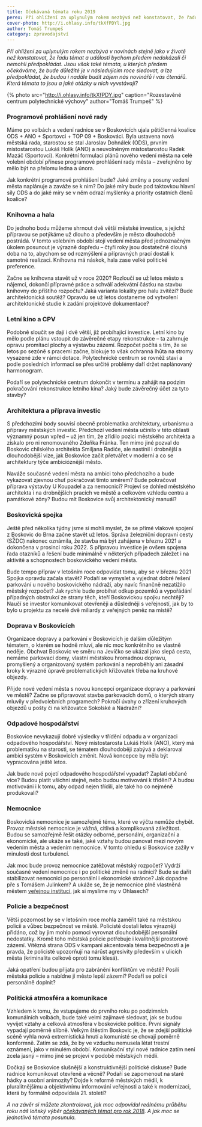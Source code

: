 ```yaml
---
title: Očekávaná témata roku 2019
perex: Při ohlížení za uplynulým rokem nezbývá než konstatovat, že řadu témat a událostí bychom předem nedokázali či nemohli předpokládat. Jsou však také témata, u kterých předem očekáváme, že bude důležité je v následujícím roce sledovat.
cover-photo: http://i.ohlasy.info/tkXfPDYl.jpg
author: Tomáš Trumpeš
category: zpravodajství
---
```


*Při ohlížení za uplynulým rokem nezbývá v novinách stejně jako v životě než konstatovat, že řadu témat a událostí bychom předem nedokázali či nemohli předpokládat. Jsou však také témata, u kterých předem očekáváme, že bude důležité je v následujícím roce sledovat, a lze předpokládat, že budou i nadále budit zájem nás novinářů i vás čtenářů. Která témata to jsou a jaké otázky u nich vyvstávají?*

{% photo src="http://i.ohlasy.info/tkXfPDY.jpg" caption="Rozestavěné centrum polytechnické výchovy" author="Tomáš Trumpeš" %}

### Programové prohlášení nové rady

Máme po volbách a vedení radnice se v Boskovicích ujala pětičlenná koalice ODS + ANO + Sportovci + TOP 09 + Boskováci. Byla ustavena nová městská rada, starostou se stal Jaroslav Dohnálek (ODS), prvním místostarostou Lukáš Holík (ANO) a neuvolněným místostarostou Radek Mazáč (Sportovci). Konkrétní formulaci plánů nového vedení města na celé volební období přinese programové prohlášení rady města – zveřejněno by mělo být na přelomu ledna a února.

Jak konkrétní programové prohlášení bude? Jaké změny a posuny vedení města naplánuje a zaváže se k nim? Do jaké míry bude pod taktovkou hlavní síly ODS a do jaké míry se v něm odrazí myšlenky a priority ostatních členů koalice?

### Knihovna a hala

Do jednoho bodu můžeme shrnout dvě větší městské investice, s jejichž přípravou se potýkáme už dlouho a především je město dlouhodobě postrádá. V tomto volebním období stojí vedení města před jednoznačným úkolem posunout je výrazně dopředu – čtyři roky jsou dostatečně dlouhá doba na to, abychom se od rozmýšlení a přípravných prací dostali k samotné realizaci. Knihovna má náskok, hala zase velké politické preference.

Začne se knihovna stavět už v roce 2020? Rozloučí se už letos město s nájemci, dokončí přípravné práce a schválí adekvátní částku na stavbu knihovny do příštího rozpočtu? Jaká varianta lokality pro halu zvítězí? Bude architektonická soutěž? Opravdu se už letos dostaneme od vytvoření architektonické studie k zadání projektové dokumentace?

### Letní kino a CPV

Podobně sloučit se dají i dvě větší, již probíhající investice. Letní kino by mělo podle plánu vstoupit do závěrečné etapy rekonstrukce – ta zahrnuje opravu promítací plochy a výstavbu zázemí. Rozpočet počítá s tím, že se letos po sezóně s pracemi začne, blokuje to však ochranná lhůta na stromy vysazené zde v rámci dotace. Polytechnické centrum se rovněž staví a podle posledních informací se přes určité problémy daří držet naplánovaný harmonogram.

Podaří se polytechnické centrum dokončit v termínu a zahájit na podzim pokračování rekonstrukce letního kina? Jaký bude závěrečný účet za tyto stavby?

### Architektura a příprava investic

S předchozími body souvisí obecně problematika architektury, urbanismu a přípravy městských investic. Předchozí vedení města učinilo v této oblasti významný posun vpřed – už jen tím, že zřídilo pozici městského architekta a získalo pro ni renomovaného Zdeňka Fránka. Ten mimo jiné pozval do Boskovic chilského architekta Smiljana Radiće, ale nastínil i drobnější a dlouhodobější vize, jak Boskovice začít přetvářet v moderní a co se architektury týče ambicióznější město.

Naváže současné vedení města na ambici toho předchozího a bude vykazovat zjevnou chuť pokračovat tímto směrem? Bude pokračovat příprava výstavby U Koupadel a za nemocnicí? Projeví se dohled městského architekta i na drobnějších pracích ve městě a celkovém vzhledu centra a památkové zóny? Budou mít Boskovice svůj architektonický manuál?

### Boskovická spojka

Ještě před několika týdny jsme si mohli myslet, že se přímé vlakové spojení z Boskovic do Brna začne stavět už letos. Správa železniční dopravní cesty (SŽDC) nakonec oznámila, že stavba má být zahájena v březnu 2021 a dokončena v prosinci roku 2022. S přípravou investice je ovšem spojena řada otazníků a řešení bude minimálně v některých případech záležet i na aktivitě a schopnostech boskovického vedení města.

Bude tempo příprav v letošním roce odpovídat tomu, aby se v březnu 2021 Spojka opravdu začala stavět? Podaří se vymyslet a vyjednat dobré řešení parkování u nového boskovického nádraží, aby navíc finančně nezatížilo městský rozpočet? Jak rychle bude probíhat odkup pozemků a vypořádání případných obstrukcí ze strany těch, kteří Boskovickou spojku nechtějí? Naučí se investor komunikovat otevřeněji a důsledněji s veřejností, jak by to bylo u projektu za necelé dvě miliardy z veřejných peněz na místě?

### Doprava v Boskovicích

Organizace dopravy a parkování v Boskovicích je dalším důležitým tématem, o kterém se hodně mluví, ale nic moc konkrétního se vlastně neděje. Obchvat Boskovic ve směru na Jevíčko se ukázal jako slepá cesta, nemáme parkovací domy, vlastní městskou hromadnou dopravu, promyšlený a organizovaný systém parkování a neproběhly ani zásadní kroky k výrazné úpravě problematických křižovatek třeba na kruhové objezdy.

Přijde nové vedení města s novou koncepcí organizace dopravy a parkování ve městě? Začne se připravovat stavba parkovacích domů, o kterých strany mluvily v předvolebních programech? Pokročí úvahy o zřízení kruhových objezdů u pošty či na křižovatce Sokolské a Nádražní?

### Odpadové hospodářství

Boskovice nevykazují dobré výsledky v třídění odpadu a v organizaci odpadového hospodářství. Nový místostarosta Lukáš Holík (ANO), který má problematiku na starosti, se tématem dlouhodoběji zabývá a deklaroval ambici systém v Boskovicích změnit. Nová koncepce by měla být vypracována ještě letos.

Jak bude nové pojetí odpadového hospodářství vypadat? Zaplatí občané více? Budou platit všichni stejně, nebo budou motivováni k třídění? A budou motivováni i k tomu, aby odpad nejen třídili, ale také ho co nejméně produkovali?

### Nemocnice

Boskovická nemocnice je samozřejmě téma, které ve výčtu nemůže chybět. Provoz městské nemocnice je vážná, citlivá a komplikovaná záležitost. Budou se samozřejmě řešit otázky odborné, personální, organizační a ekonomické, ale ukáže se také, jaké vztahy budou panovat mezi novým vedením města a vedením nemocnice. V tomto ohledu si Boskovice zažily v minulosti dost turbulencí.

Jak moc bude provoz nemocnice zatěžovat městský rozpočet? Vydrží současné vedení nemocnice i po politické změně na radnici? Bude se dařit stabilizovat nemocnici po personální i ekonomické stránce? Jak dopadne pře s Tomášem Julínkem? A ukáže se, že je nemocnice plně vlastněná městem [veřejnou institucí](http://www.ohlasy.info/clanky/2017/08/nemocnice-soud.html), jak si myslíme my v Ohlasech?

### Policie a bezpečnost

Větší pozornost by se v letošním roce mohla zaměřit také na městskou policii a vůbec bezpečnost ve městě. Policisté dostali letos výrazněji přidáno, což by jim mohlo pomoci vyrovnat dlouhodobější personální nedostatky. Kromě toho městská policie potřebuje i kvalitnější prostorové zázemí. Vítězná strana ODS v kampani akcentovala téma bezpečnosti a je pravda, že policisté upozorňují na nárůst agresivity především v ulicích města (kriminalita celkově oproti tomu klesá).

Jaká opatření budou přijata pro zabránění konfliktům ve městě? Posílí městská policie a nabídne jí město lepší zázemí? Podaří se policii personálně doplnit?

### Politická atmosféra a komunikace

Vzhledem k tomu, že vstupujeme do prvního roku po podzimních komunálních volbách, bude také velmi zajímavé sledovat, jak se budou vyvíjet vztahy a celková atmosféra v boskovické politice. První signály vypadají poměrně slibně. Velkým štěstím Boskovic je, že se zdejší politické scéně vyhla nová extremistická hnutí a komunisté se chovají poměrně konformně. Zatím se zdá, že by ve vzduchu nemusela létat trestní oznámení, jako v minulém období. Komunikační styl nové radnice zatím není zcela jasný – mimo jiné se projeví v podobě městských médií.

Dočkají se Boskovice slušnější a konstruktivnější politické diskuse? Bude radnice komunikovat otevřeně a věcně? Podaří se zapomenout na staré hádky a osobní animozity? Dojde k reformě městských médií, k pluralitnějšímu a objektivnímu informování veřejnosti a také k modernizaci, která by formálně odpovídala 21. století?

*A na závěr si můžete zkontrolovat, jak moc odpovídal reálnému průběhu roku náš loňský výběr [očekávaných témat pro rok 2018](http://www.ohlasy.info/clanky/2018/01/letosni-temata.html). A jak moc se jednotlivá témata posunula.*